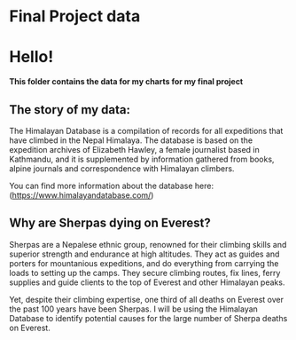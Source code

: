 # Final Project data

# Hello! 

**This folder contains the data for my charts for my final project**   

## The story of my data:
The Himalayan Database is a compilation of records for all expeditions that have climbed in the Nepal Himalaya. The database is based on the expedition archives of Elizabeth Hawley, a female journalist based in Kathmandu, and it is supplemented by information gathered from books, alpine journals and correspondence with Himalayan climbers.

You can find more information about the database here:
(https://www.himalayandatabase.com/)

## Why are Sherpas dying on Everest?
Sherpas are a Nepalese ethnic group, renowned for their climbing skills and superior strength and endurance at high altitudes. They act as guides and porters for mountanious expeditions, and do everything from carrying the loads to setting up the camps. They secure climbing routes, fix lines, ferry supplies and guide clients to the top of Everest and other Himalayan peaks.

Yet, despite their climbing expertise, one third of all deaths on Everest over the past 100 years have been Sherpas. I will be using the Himalayan Database to identify potential causes for the large number of Sherpa deaths on Everest.